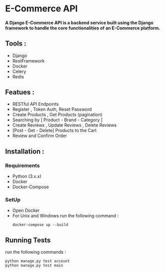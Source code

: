 # E-Commerce API
#### A Django E-Commerce API is a backend service built using the Django framework to handle the core functionalities of an E-Commerce platform.

## Tools :
- Django
- RestFramework
- Docker
- Celery
- Redis
  
## Featues :
- RESTful API Endpoints
- Register , Token Auth, Reset Password
- Create Products , Get Products (pagination)
- Searching by [ Product - Brand - Category ]
- Create Reviews , Update Reviews , Delete Reviews
- [Post - Get - Delete] Products to the Cart
- Review and Confirm Order

## Installation :
  ### Requirements
  - Python (3.x.x)
  - Docker
  - Docker-Compose
  ### SetUp
  - Open Docker
  - For Unix and Windows run the following command :
    ```
    docker-compose up --build
    ```

## Running Tests
run the following commands :
```
python manage.py test account
python manage.py test main
```

